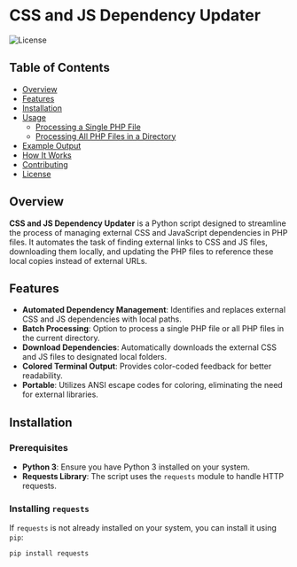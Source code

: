 # CSS and JS Dependency Updater

![License](https://img.shields.io/badge/license-MIT-blue.svg)

## Table of Contents

- [Overview](#overview)
- [Features](#features)
- [Installation](#installation)
- [Usage](#usage)
  - [Processing a Single PHP File](#processing-a-single-php-file)
  - [Processing All PHP Files in a Directory](#processing-all-php-files-in-a-directory)
- [Example Output](#example-output)
- [How It Works](#how-it-works)
- [Contributing](#contributing)
- [License](#license)

## Overview

**CSS and JS Dependency Updater** is a Python script designed to streamline the process of managing external CSS and JavaScript dependencies in PHP files. It automates the task of finding external links to CSS and JS files, downloading them locally, and updating the PHP files to reference these local copies instead of external URLs.

## Features

- **Automated Dependency Management**: Identifies and replaces external CSS and JS dependencies with local paths.
- **Batch Processing**: Option to process a single PHP file or all PHP files in the current directory.
- **Download Dependencies**: Automatically downloads the external CSS and JS files to designated local folders.
- **Colored Terminal Output**: Provides color-coded feedback for better readability.
- **Portable**: Utilizes ANSI escape codes for coloring, eliminating the need for external libraries.

## Installation

### Prerequisites

- **Python 3**: Ensure you have Python 3 installed on your system.
- **Requests Library**: The script uses the `requests` module to handle HTTP requests.

### Installing `requests`

If `requests` is not already installed on your system, you can install it using `pip`:

```bash
pip install requests

